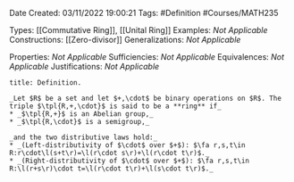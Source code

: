 <div class="topSpace"></div>

Date Created: 03/11/2022 19:00:21
Tags: #Definition #Courses/MATH235

Types: [[Commutative Ring]], [[Unital Ring]]
Examples: _Not Applicable_
Constructions: [[Zero-divisor]]
Generalizations: _Not Applicable_

Properties: _Not Applicable_
Sufficiencies: _Not Applicable_
Equivalences: _Not Applicable_
Justifications: _Not Applicable_

``` ad-Definition
title: Definition.

_Let $R$ be a set and let $+,\cdot$ be binary operations on $R$. The triple $\tpl{R,+,\cdot}$ is said to be a **ring** if_
* _$\tpl{R,+}$ is an Abelian group,_
* _$\tpl{R,\cdot}$ is a semigroup,_

_and the two distributive laws hold:_
* _(Left-distributivity of $\cdot$ over $+$): $\fa r,s,t\in R:r\cdot\l(s+t\r)=\l(r\cdot s\r)+\l(r\cdot t\r)$._
* _(Right-distributivity of $\cdot$ over $+$): $\fa r,s,t\in R:\l(r+s\r)\cdot t=\l(r\cdot t\r)+\l(s\cdot t\r)$._

```
